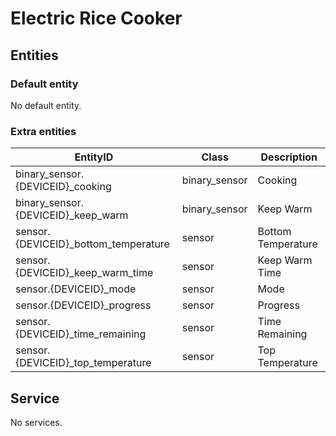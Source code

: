# Electric Rice Cooker

## Entities
### Default entity
No default entity.

### Extra entities

EntityID | Class | Description
--- | --- | ---
binary_sensor.{DEVICEID}_cooking | binary_sensor | Cooking
binary_sensor.{DEVICEID}_keep_warm | binary_sensor | Keep Warm
sensor.{DEVICEID}_bottom_temperature | sensor | Bottom Temperature
sensor.{DEVICEID}_keep_warm_time | sensor | Keep Warm Time
sensor.{DEVICEID}_mode | sensor | Mode
sensor.{DEVICEID}_progress | sensor | Progress
sensor.{DEVICEID}_time_remaining | sensor | Time Remaining
sensor.{DEVICEID}_top_temperature | sensor | Top Temperature

## Service
No services.